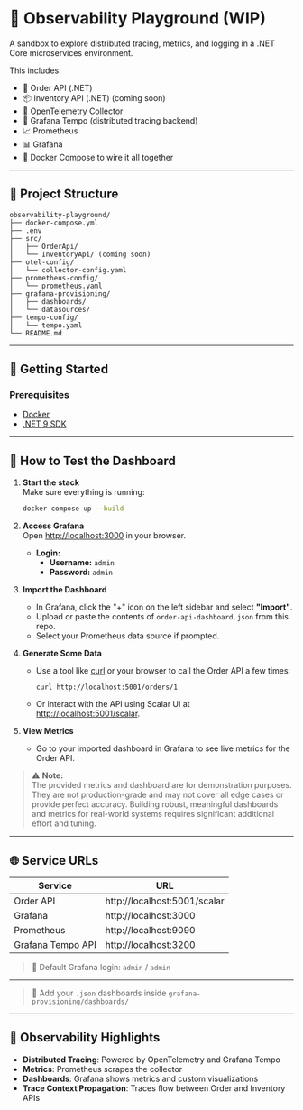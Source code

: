 # 🧪 Observability Playground (WIP)

A sandbox to explore distributed tracing, metrics, and logging in a .NET Core microservices environment.

This includes:
- 🛒 Order API (.NET)
- 📦 Inventory API (.NET) (coming soon)
- 📡 OpenTelemetry Collector
- 🧵 Grafana Tempo (distributed tracing backend)
- 📈 Prometheus
- 📊 Grafana
- 🐳 Docker Compose to wire it all together

---

## 📁 Project Structure

```
observability-playground/
├── docker-compose.yml
├── .env
├── src/
│   ├── OrderApi/
│   └── InventoryApi/ (coming soon)
├── otel-config/
│   └── collector-config.yaml
├── prometheus-config/
│   └── prometheus.yaml
├── grafana-provisioning/
│   ├── dashboards/
│   └── datasources/
├── tempo-config/
│   └── tempo.yaml
└── README.md
```

---

## 🚀 Getting Started

### Prerequisites

- [Docker](https://www.docker.com/)
- [.NET 9 SDK](https://dotnet.microsoft.com/)

---

## 🧪 How to Test the Dashboard

1. **Start the stack**  
   Make sure everything is running:
   ```bash
   docker compose up --build
   ```

2. **Access Grafana**  
   Open [http://localhost:3000](http://localhost:3000) in your browser.  
   - **Login:**  
     - **Username:** `admin`  
     - **Password:** `admin`

3. **Import the Dashboard**  
   - In Grafana, click the "+" icon on the left sidebar and select **"Import"**.
   - Upload or paste the contents of `order-api-dashboard.json` from this repo.
   - Select your Prometheus data source if prompted.

4. **Generate Some Data**  
   - Use a tool like [curl](https://curl.se/) or your browser to call the Order API a few times:  
     ```
     curl http://localhost:5001/orders/1
     ```
   - Or interact with the API using Scalar UI at [http://localhost:5001/scalar](http://localhost:5001/scalar).

5. **View Metrics**  
   - Go to your imported dashboard in Grafana to see live metrics for the Order API.

> ⚠️ **Note:**  
> The provided metrics and dashboard are for demonstration purposes. They are not production-grade and may not cover all edge cases or provide perfect accuracy. Building robust, meaningful dashboards and metrics for real-world systems requires significant additional effort and tuning.

---

## 🌐 Service URLs

| Service           | URL                                  |
|-------------------|--------------------------------------|
| Order API         | http://localhost:5001/scalar         |       
| Grafana           | http://localhost:3000                |
| Prometheus        | http://localhost:9090                |
| Grafana Tempo API | http://localhost:3200                |

> 🧑 Default Grafana login: `admin` / `admin`

---

> 📝 Add your `.json` dashboards inside `grafana-provisioning/dashboards/`

---

## 🧪 Observability Highlights

- **Distributed Tracing**: Powered by OpenTelemetry and Grafana Tempo
- **Metrics**: Prometheus scrapes the collector
- **Dashboards**: Grafana shows metrics and custom visualizations
- **Trace Context Propagation**: Traces flow between Order and Inventory APIs